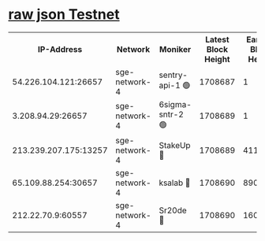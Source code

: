 
[raw json Testnet](https://rpc-check.sget.stavr.tech/sget/rpc-sget-result.json)
=


<table><tr><th>IP-Address</th><th>Network</th><th>Moniker</th><th>Latest Block Height</th><th>Earliest Block Height</th><th>Catching Up</th><th>Tx Index</th><th>Voting Power</th><th>Scan Time</th></tr><tr><td>54.226.104.121:26657</td><td>sge-network-4</td><td>sentry-api-1 🟢</td><td>1708687</td><td>1</td><td>False</td><td>on</td><td>0</td><td>2024-02-24T00:35:41.172478518UTC</td></tr><tr><td>3.208.94.29:26657</td><td>sge-network-4</td><td>6sigma-sntr-2 🟢</td><td>1708689</td><td>1</td><td>False</td><td>on</td><td>0</td><td>2024-02-24T00:35:50.299591782UTC</td></tr><tr><td>213.239.207.175:13257</td><td>sge-network-4</td><td>StakeUp 🔴</td><td>1708689</td><td>411001</td><td>False</td><td>off</td><td>100</td><td>2024-02-24T00:35:49.633090452UTC</td></tr><tr><td>65.109.88.254:30657</td><td>sge-network-4</td><td>ksalab 🔴</td><td>1708690</td><td>890001</td><td>False</td><td>off</td><td>2190</td><td>2024-02-24T00:35:56.741919618UTC</td></tr><tr><td>212.22.70.9:60557</td><td>sge-network-4</td><td>Sr20de 🔴</td><td>1708690</td><td>1608978</td><td>False</td><td>on</td><td>104</td><td>2024-02-24T00:35:59.214304981UTC</td></tr></table>
